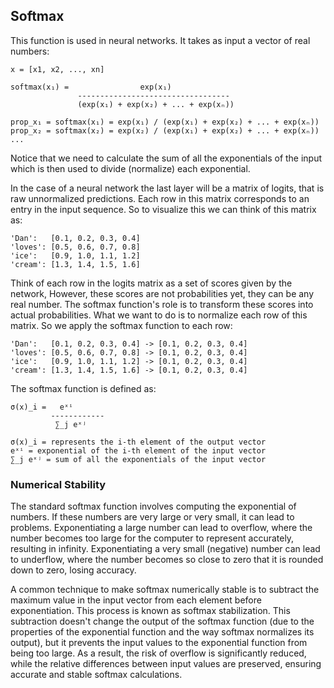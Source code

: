 ## Softmax
This function is used in neural networks. It takes as input a vector of real 
numbers:
```
x = [x1, x2, ..., xn]

softmax(x₁) =                exp(x₁)
               ----------------------------------
               (exp(x₁) + exp(x₂) + ... + exp(xₙ))

prop_x₁ = softmax(x₁) = exp(x₁) / (exp(x₁) + exp(x₂) + ... + exp(xₙ))
prop_x₂ = softmax(x₂) = exp(x₂) / (exp(x₁) + exp(x₂) + ... + exp(xₙ))
...
```
Notice that we need to calculate the sum of all the exponentials of the input
which is then used to divide (normalize) each exponential.


In the case of a neural network the last layer will be a matrix of logits, that
is raw unnormalized predictions. Each row in this matrix corresponds to an
entry in the input sequence. So to visualize this we can think of this matrix
as:
```
'Dan':   [0.1, 0.2, 0.3, 0.4]
'loves': [0.5, 0.6, 0.7, 0.8]
'ice':   [0.9, 1.0, 1.1, 1.2]
'cream': [1.3, 1.4, 1.5, 1.6]
```
Think of each row in the logits matrix as a set of scores given by the network,
However, these scores are not probabilities yet, they can be any real number.
The softmax function's role is to transform these scores into actual
probabilities. What we want to do is to normalize each row of this matrix. So
we apply the softmax function to each row: 
```
'Dan':   [0.1, 0.2, 0.3, 0.4] -> [0.1, 0.2, 0.3, 0.4]
'loves': [0.5, 0.6, 0.7, 0.8] -> [0.1, 0.2, 0.3, 0.4]
'ice':   [0.9, 1.0, 1.1, 1.2] -> [0.1, 0.2, 0.3, 0.4]
'cream': [1.3, 1.4, 1.5, 1.6] -> [0.1, 0.2, 0.3, 0.4]
```
The softmax function is defined as:
```
σ(x)_i =   eˣⁱ
         ------------
          ∑_j eˣʲ

σ(x)_i = represents the i-th element of the output vector
eˣⁱ = exponential of the i-th element of the input vector
∑_j eˣʲ = sum of all the exponentials of the input vector
```

### Numerical Stability
The standard softmax function involves computing the exponential of numbers. If
these numbers are very large or very small, it can lead to problems.
Exponentiating a large number can lead to overflow, where the number becomes too
large for the computer to represent accurately, resulting in infinity.
Exponentiating a very small (negative) number can lead to underflow, where the
number becomes so close to zero that it is rounded down to zero, losing accuracy.

A common technique to make softmax numerically stable is to subtract the maximum
value in the input vector from each element before exponentiation. This process
is known as softmax stabilization.
This subtraction doesn't change the output of the softmax function (due to the
properties of the exponential function and the way softmax normalizes its
output), but it prevents the input values to the exponential function from being
 too large.
As a result, the risk of overflow is significantly reduced, while the relative
differences between input values are preserved, ensuring accurate and stable
softmax calculations.
